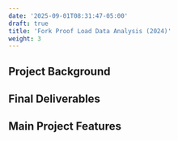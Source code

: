 ```yaml
---
date: '2025-09-01T08:31:47-05:00'
draft: true
title: 'Fork Proof Load Data Analysis (2024)'
weight: 3
---
```

## Project Background

## Final Deliverables

## Main Project Features

